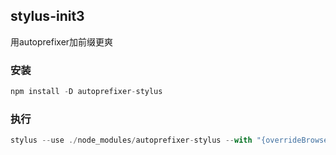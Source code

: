 

## stylus-init3

用autoprefixer加前缀更爽


### 安装
```js
npm install -D autoprefixer-stylus
```

### 执行
```js
stylus --use ./node_modules/autoprefixer-stylus --with "{overrideBrowserslist: ['last 2 version','> 1%', 'IE 10']}" -w ./test2.styl
```



